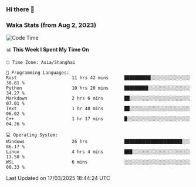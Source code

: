 ### Hi there 👋

### Waka Stats (from Aug 2, 2023)

<!--START_SECTION:waka-->
![Code Time](http://img.shields.io/badge/Code%20Time-714%20hrs%201%20min-blue)

📊 **This Week I Spent My Time On** 

```text
🕑︎ Time Zone: Asia/Shanghai

💬 Programming Languages: 
Rust                     11 hrs 42 mins      ██████████░░░░░░░░░░░░░░░   38.81 % 
Python                   10 hrs 20 mins      █████████░░░░░░░░░░░░░░░░   34.27 % 
Markdown                 2 hrs 6 mins        ██░░░░░░░░░░░░░░░░░░░░░░░   07.01 % 
Text                     1 hr 48 mins        ██░░░░░░░░░░░░░░░░░░░░░░░   06.02 % 
C++                      1 hr 17 mins        █░░░░░░░░░░░░░░░░░░░░░░░░   04.26 % 

💻 Operating System: 
Windows                  26 hrs              ██████████████████████░░░   86.17 % 
Linux                    4 hrs 4 mins        ███░░░░░░░░░░░░░░░░░░░░░░   13.50 % 
WSL                      6 mins              ░░░░░░░░░░░░░░░░░░░░░░░░░   00.33 % 
```


 Last Updated on 17/03/2025 18:44:24 UTC
<!--END_SECTION:waka-->
